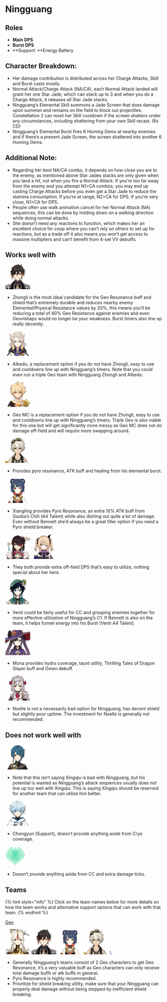 # Ningguang

## Roles

* **Main DPS**
* **Burst DPS**
* \*\*Support: \*\*Energy Battery

## Character Breakdown:

* Her damage contribution is distributed across her Charge Attacks, Skill and Burst casts mostly.
* Normal Attack/Charge Attack (NA/CA), each Normal Attack landed will grant her one Star Jade, which can stack up to 3 and when you do a Charge Attack, it releases all Star Jade stacks.
* Ningguang’s Elemental Skill summons a Jade Screen that does damage upon summon and remains on the field to block out projectiles. Constellation 2 can reset her Skill cooldown if the screen shatters under any circumstances, including shattering from your own Skill recast. (6s CD)
* Ningguang’s Elemental Burst fires 6 Homing Gems at nearby enemies and if there’s a present Jade Screen, the screen shattered into another 6 Homing Gems.

## Additional Note:

* Regarding her best NA/CA combo, it depends on how close you are to the enemy, as mentioned above Star Jades stacks are only given when you land a hit, not when you fire a Normal Attack. If you’re too far away from the enemy and you attempt N1>CA combos, you may end up casting Charge Attacks before you even get a Star Jade to reduce the stamina consumption. If you’re at range, N2>CA for DPS. If you’re very close, N1>CA for DPS.
* People often use walk animation cancel for her Normal Attack (NA) sequences, this can be done by holding down on a walking direction while doing normal attacks.
* She doesn’t need any reactions to function, which makes her an excellent choice for coop where you can’t rely on others to set up for reactions, but as a trade off it also means you won’t get access to massive multipliers and can’t benefit from 4-set VV debuffs.

## Works well with

![](../../.gitbook/assets/UI_AvatarIcon_Zhongli.png)

* Zhongli is the most ideal candidate for the Geo Resonance buff and shield that’s extremely durable and reduces nearby enemy Elemental/Physical Resistance values by 20%, this means you’ll be reducing a total of 40% Geo Resistance against enemies and even Geovishaps would no longer be your weakness. Burst timers also line up really decently.

![](../../.gitbook/assets/UI_AvatarIcon_Albedo.png)

* Albedo, a replacement option if you do not have Zhongli, easy to use and cooldowns line up with Ningguang’s timers. Note that you could even run a triple Geo team with Ningguang Zhongli and Albedo.

![](../../.gitbook/assets/UI_AvatarIcon_Aether_Geo.png)

* Geo MC is a replacement option if you do not have Zhongli, easy to use and cooldowns line up with Ningguang’s timers. Triple Geo is also viable for this one but will get significantly more messy as Geo MC does not do damage off-field and will require more swapping around.

![](../../.gitbook/assets/UI_AvatarIcon_Bennett.png)

* Provides pyro resonance, ATK buff and healing from his elemental burst.

![](../../.gitbook/assets/UI_AvatarIcon_Xiangling.png)

* Xiangling provides Pyro Resonance, an extra 10% ATK buff from Guoba’s Chili (A4 Talent) while also dishing out quite a lot of damage. Even without Bennett she’d always be a great filler option if you need a Pyro shield breaker.

![](../../.gitbook/assets/UI_AvatarIcon_Beidou.png) ![](../../.gitbook/assets/UI_AvatarIcon_Fischl.png)

* They both provide extra off-field DPS that’s easy to utilize, nothing special about her here.

![](../../.gitbook/assets/UI_AvatarIcon_Venti.png)

* Venti could be fairly useful for CC and grouping enemies together for more effective utilization of Ningguang’s C1. If Bennett is also on the team, it helps funnel energy into his Burst (Venti A4 Talent).

![](../../.gitbook/assets/UI_AvatarIcon_Mona.png)

* Mona provides hydro coverage, taunt utility, Thrilling Tales of Dragon Slayer buff and Omen debuff.

![](../../.gitbook/assets/UI_AvatarIcon_Noelle.png)

* Noelle is not a necessarily bad option for Ningguang, has decent shield but slightly poor uptime. The investment for Noelle is generally not recommended.

## Does not work well with

![](../../.gitbook/assets/UI_AvatarIcon_Xingqiu.png)

* Note that this isn’t saying Xingqiu is bad with Ningguang, but his potential is wasted as Ningguang’s attack sequences usually does not line up too well with Xingqiu. This is saying Xingqiu should be reserved for another team that can utilize him better.

![](../../.gitbook/assets/UI_AvatarIcon_Chongyun.png)

* Chongyun (Support), doesn’t provide anything aside from Cryo coverage.

![](../../.gitbook/assets/Element_Anemo.webp)

* Doesn’t provide anything aside from CC and extra damage ticks.

## Teams

{% hint style="info" %}
Click on the team names below for more details on how the team works and alternative support options that can work with that team.
{% endhint %}

[Geo](../../teams/geo.md)

![](../../.gitbook/assets/UI_AvatarIcon_Ningguang.png) ![](../../.gitbook/assets/UI_AvatarIcon_Zhongli.png) ![](../../.gitbook/assets/UI_AvatarIcon_Xiangling.png) ![](../../.gitbook/assets/UI_AvatarIcon_Bennett.png) \\

* Generally Ningguang’s teams consist of 2 Geo characters to get Geo Resonance, it’s a very valuable buff as Geo characters can only receive total damage buffs or atk buffs in general.
* Pyro Resonance is highly recommended.
* Prioritize for shield breaking utility, make sure that your Ningguang can properly deal damage without being stopped by inefficient shield breaking.
